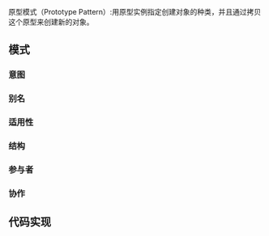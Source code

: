 原型模式（Prototype Pattern）:用原型实例指定创建对象的种类，并且通过拷贝这个原型来创建新的对象。

## 模式

### 意图

### 别名

### 适用性

### 结构

### 参与者

### 协作

## 代码实现